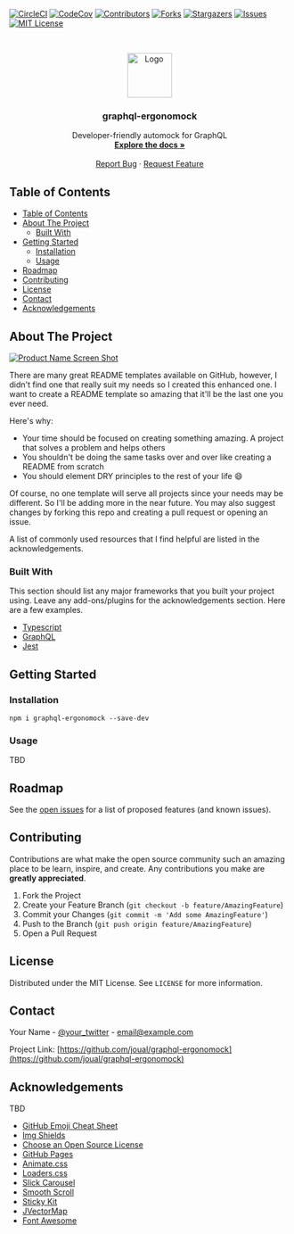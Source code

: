 
<!-- PROJECT SHIELDS -->
<!--
*** I'm using markdown "reference style" links for readability.
*** Reference links are enclosed in brackets [ ] instead of parentheses ( ).
*** See the bottom of this document for the declaration of the reference variables
*** for contributors-url, forks-url, etc. This is an optional, concise syntax you may use.
*** https://www.markdownguide.org/basic-syntax/#reference-style-links
-->
[![CircleCI][circleci-shield]][circleci-url]
[![CodeCov][codecov-shield]][codecov-url]
[![Contributors][contributors-shield]][contributors-url]
[![Forks][forks-shield]][forks-url]
[![Stargazers][stars-shield]][stars-url]
[![Issues][issues-shield]][issues-url]
[![MIT License][license-shield]][license-url]



<!-- PROJECT LOGO -->
<br />
<p align="center">
  <a href="https://github.com/joual/graphql-ergonomock">
    <img src="images/logo.png" alt="Logo" width="80" height="80">
  </a>

  <h3 align="center">graphql-ergonomock</h3>

  <p align="center">
    Developer-friendly automock for GraphQL
    <br />
    <a href="https://github.com/joual/graphql-ergonomock"><strong>Explore the docs »</strong></a>
    <br />
    <br />
    <a href="https://github.com/joual/graphql-ergonomock/issues">Report Bug</a>
    ·
    <a href="https://github.com/joual/graphql-ergonomock/issues">Request Feature</a>
  </p>
</p>



<!-- TABLE OF CONTENTS -->
## Table of Contents

- [Table of Contents](#table-of-contents)
- [About The Project](#about-the-project)
  - [Built With](#built-with)
- [Getting Started](#getting-started)
  - [Installation](#installation)
  - [Usage](#usage)
- [Roadmap](#roadmap)
- [Contributing](#contributing)
- [License](#license)
- [Contact](#contact)
- [Acknowledgements](#acknowledgements)



<!-- ABOUT THE PROJECT -->
## About The Project

[![Product Name Screen Shot][product-screenshot]](https://example.com)

There are many great README templates available on GitHub, however, I didn't find one that really suit my needs so I created this enhanced one. I want to create a README template so amazing that it'll be the last one you ever need.

Here's why:
* Your time should be focused on creating something amazing. A project that solves a problem and helps others
* You shouldn't be doing the same tasks over and over like creating a README from scratch
* You should element DRY principles to the rest of your life :smile:

Of course, no one template will serve all projects since your needs may be different. So I'll be adding more in the near future. You may also suggest changes by forking this repo and creating a pull request or opening an issue.

A list of commonly used resources that I find helpful are listed in the acknowledgements.

### Built With
This section should list any major frameworks that you built your project using. Leave any add-ons/plugins for the acknowledgements section. Here are a few examples.
* [Typescript](https://www.typescriptlang.org/)
* [GraphQL](https://graphql.org)
* [Jest](https://jestjs.io)



<!-- GETTING STARTED -->
## Getting Started

### Installation

```shell
npm i graphql-ergonomock --save-dev
```

<!-- USAGE EXAMPLES -->
### Usage

TBD



<!-- ROADMAP -->
## Roadmap

See the [open issues](https://github.com/joual/graphql-ergonomock/issues) for a list of proposed features (and known issues).



<!-- CONTRIBUTING -->
## Contributing

Contributions are what make the open source community such an amazing place to be learn, inspire, and create. Any contributions you make are **greatly appreciated**.

1. Fork the Project
2. Create your Feature Branch (`git checkout -b feature/AmazingFeature`)
3. Commit your Changes (`git commit -m 'Add some AmazingFeature'`)
4. Push to the Branch (`git push origin feature/AmazingFeature`)
5. Open a Pull Request



<!-- LICENSE -->
## License

Distributed under the MIT License. See `LICENSE` for more information.



<!-- CONTACT -->
## Contact

Your Name - [@your_twitter](https://twitter.com/joual) - email@example.com

Project Link: [https://github.com/joual/graphql-ergonomock](https://github.com/joual/graphql-ergonomock)



<!-- ACKNOWLEDGEMENTS -->
## Acknowledgements

TBD
* [GitHub Emoji Cheat Sheet](https://www.webpagefx.com/tools/emoji-cheat-sheet)
* [Img Shields](https://shields.io)
* [Choose an Open Source License](https://choosealicense.com)
* [GitHub Pages](https://pages.github.com)
* [Animate.css](https://daneden.github.io/animate.css)
* [Loaders.css](https://connoratherton.com/loaders)
* [Slick Carousel](https://kenwheeler.github.io/slick)
* [Smooth Scroll](https://github.com/cferdinandi/smooth-scroll)
* [Sticky Kit](http://leafo.net/sticky-kit)
* [JVectorMap](http://jvectormap.com)
* [Font Awesome](https://fontawesome.com)





<!-- MARKDOWN LINKS & IMAGES -->
<!-- https://www.markdownguide.org/basic-syntax/#reference-style-links -->
[contributors-shield]: https://img.shields.io/github/contributors/joual/graphql-ergonomock.svg?style=flat-square
[contributors-url]: https://github.com/joual/graphql-ergonomock/graphs/contributors
[forks-shield]: https://img.shields.io/github/forks/joual/graphql-ergonomock.svg?style=flat-square
[forks-url]: https://github.com/joual/graphql-ergonomock/network/members
[stars-shield]: https://img.shields.io/github/stars/joual/graphql-ergonomock.svg?style=flat-square
[stars-url]: https://github.com/joual/graphql-ergonomock/stargazers
[issues-shield]: https://img.shields.io/github/issues/joual/graphql-ergonomock.svg?style=flat-square
[issues-url]: https://github.com/joual/graphql-ergonomock/issues
[license-shield]: https://img.shields.io/github/license/joual/graphql-ergonomock.svg?style=flat-square
[license-url]: https://github.com/joual/graphql-ergonomock/blob/master/LICENSE.txt
[circleci-shield]: https://circleci.com/gh/joual/graphql-ergonomock.svg?style=shield
[circleci-url]: https://app.circleci.com/pipelines/github/joual/graphql-ergonomock
[codecov-shield]: https://codecov.io/gh/joual/graphql-ergonomock/branch/master/graph/badge.svg
[codecov-url]: https://codecov.io/gh/joual/graphql-ergonomock
[product-screenshot]: images/screenshot.png